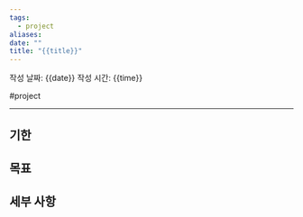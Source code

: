 ```yaml
---
tags:
  - project
aliases: 
date: ""
title: "{{title}}"
---
```

작성 날짜: {{date}}
작성 시간: {{time}}

#project

----

## 기한


## 목표


## 세부 사항

